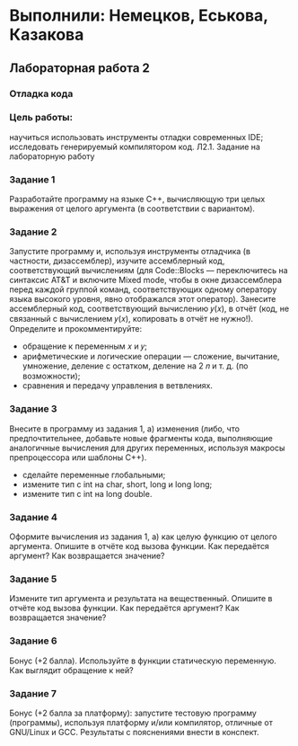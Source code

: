 # Выполнили: Немецков, Еськова, Казакова
## Лабораторная работа 2

### Отладка кода

### Цель работы:

научиться использовать инструменты отладки современных
IDE; исследовать генерируемый компилятором код.
Л2.1. Задание на лабораторную работу

### Задание 1

Разработайте программу на языке C++, вычисляющую три целых
выражения от целого аргумента (в соответствии с вариантом).

### Задание 2

 Запустите программу и, используя инструменты отладчика (в частности, дизассемблер), изучите ассемблерный код, соответствующий вычислениям
(для Code::Blocks — переключитесь на синтаксис AT&T и включите Mixed mode,
чтобы в окне дизассемблера перед каждой группой команд, соответствующих
одному оператору языка высокого уровня, явно отображался этот оператор).
Занесите ассемблерный код, соответствующий вычислению 𝑦(𝑥), в отчёт (код,
не связанный с вычислением 𝑦(𝑥), копировать в отчёт не нужно!). Определите и
прокомментируйте:
* обращение к переменным 𝑥 и 𝑦;
* арифметические и логические операции — сложение, вычитание, умножение,
деление с остатком, деление на 2
𝑛 и т. д. (по возможности);
* сравнения и передачу управления в ветвлениях.

### Задание 3

 Внесите в программу из задания 1, а) изменения (либо, что предпочтительнее, добавьте новые фрагменты кода, выполняющие аналогичные вычисления для других переменных, используя макросы препроцессора или шаблоны
C++).
* сделайте переменные глобальными;
* измените тип с int на char, short, long и long long;
* измените тип с int на long double.

### Задание 4

Оформите вычисления из задания 1, а) как целую функцию от целого аргумента. Опишите в отчёте код вызова функции. Как передаётся аргумент?
Как возвращается значение?

### Задание 5

Измените тип аргумента и результата на вещественный. Опишите в отчёте код вызова функции. Как передаётся аргумент? Как возвращается
значение?

### Задание 6

Бонус (+2 балла). Используйте в функции статическую переменную. Как выглядит обращение к ней?

### Задание 7

Бонус (+2 балла за платформу): запустите тестовую программу
(программы), используя платформу и/или компилятор, отличные от GNU/Linux
и GCC. Результаты с пояснениями внести в конспект.
